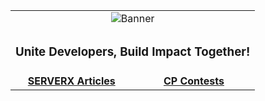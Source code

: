<!-- GitHub Header Image -->

<div align="center">
<table width="100%">
  <tr>
    <td colspan="2" align="center">
      <img src="https://github.com/user-attachments/assets/21d2361f-f3f3-4693-a12d-eafd9170282a" alt="Banner" />
    </td>
  </tr>
  <tr>
    <td colspan="2" align="center">
      <h3>Unite Developers, Build Impact Together!</h3>
    </td>
  </tr>
  <tr>
    <td align="center" width="50%"><b><a href="https://www.serverx.org.in/articles/">SERVERX Articles</a></b></td>
    <td align="center" width="50%"><b><a href="https://www.serverx.org.in/contests/">CP Contests</a></b></td>
  </tr>
  <!-- <tr>
    <td align="center" width="50%"><b><a href="link"><a href="link">Mosaicra UI</a></b></td>
    <td align="center" width="50%"><b><a href="link">SERVERX Articles</a></b></td>
  </tr> -->
</table>


</div>
